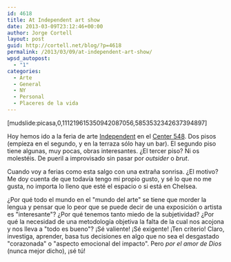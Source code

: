 ```yaml
---
id: 4618
title: At Independent art show
date: 2013-03-09T23:12:46+00:00
author: Jorge Cortell
layout: post
guid: http://cortell.net/blog/?p=4618
permalink: /2013/03/09/at-independent-art-show/
wpsd_autopost:
  - "1"
categories:
  - Arte
  - General
  - NY
  - Personal
  - Placeres de la vida
---
```

[mudslide:picasa,0,111219615350942087056,5853532342637394897]

Hoy hemos ido a la feria de arte <a title="http://independentnewyork.com" href="http://independentnewyork.com" target="_blank">Independent</a> en el <a title="http://www.center548.com" href="http://www.center548.com" target="_blank">Center 548</a>. Dos pisos (empieza en el segundo, y en la terraza sólo hay un bar). El segundo piso tiene algunas, muy pocas, obras interesantes. ¿El tercer piso? Ni os molestéis. De pueril a improvisado sin pasar por _outsider_ o _brut_.

Cuando voy a ferias como esta salgo con una extraña sonrisa. ¿El motivo? Me doy cuenta de que todavía tengo mi propio gusto, y sé lo que no me gusta, no importa lo lleno que esté el espacio o si está en Chelsea.

¿Por qué todo el mundo en el "mundo del arte" se tiene que morder la lengua y pensar que lo peor que se puede decir de una exposición o artista es "interesante"? ¿Por qué tenemos tanto miedo de la subjetividad? ¿Por qué la necesidad de una metodología objetiva la falta de la cual nos acojona y nos lleva a "todo es bueno"? ¡Sé valiente! ¡Sé exigente! ¡Ten criterio! Claro, investiga, aprender, basa tus decisiones en algo que no sea el desgastado "corazonada" o "aspecto emocional del impacto". Pero _por el amor de Dios_ (nunca mejor dicho), ¡sé tú!
